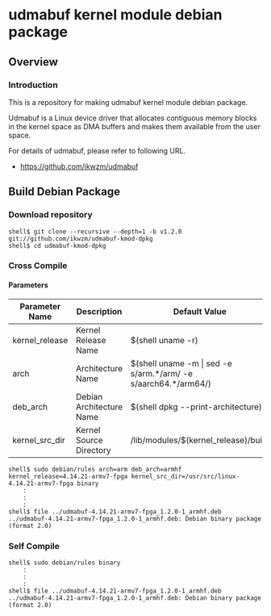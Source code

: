 udmabuf kernel module debian package
====================================================================================

Overview
------------------------------------------------------------------------------------

### Introduction

This is a repository for making udmabuf kernel module debian package.

Udmabuf is a Linux device driver that allocates contiguous memory blocks in the kernel space as DMA buffers and makes them available from the user space.

For details of udmabuf, please refer to following URL.

  * https://github.com/ikwzm/udmabuf

Build Debian Package
------------------------------------------------------------------------------------

### Download repository

```console
shell$ git clone --recursive --depth=1 -b v1.2.0 git://github.com/ikwzm/udmabuf-kmod-dpkg
shell$ cd udmabuf-kmod-dpkg
```

### Cross Compile

#### Parameters

| Parameter Name | Description              | Default Value                                                    |
|----------------|--------------------------|------------------------------------------------------------------|
| kernel_release | Kernel Release Name      | $(shell uname -r)                                                |
| arch           | Architecture Name        | $(shell uname -m \| sed -e s/arm.\*/arm/ -e s/aarch64.\*/arm64/) |
| deb_arch       | Debian Architecture Name | $(shell dpkg --print-architecture)                               |
| kernel_src_dir | Kernel Source Directory  | /lib/modules/$(kernel_release)/build                             |


```console
shell$ sudo debian/rules arch=arm deb_arch=armhf kernel_release=4.14.21-armv7-fpga kernel_src_dir=/usr/src/linux-4.14.21-armv7-fpga binary
    :
    :
    :
shell$ file ../udmabuf-4.14.21-armv7-fpga_1.2.0-1_armhf.deb
../udmabuf-4.14.21-armv7-fpga_1.2.0-1_armhf.deb: Debian binary package (format 2.0)
```

### Self Compile

```console
shell$ sudo debian/rules binary
    :
    :
    :
shell$ file ../udmabuf-4.14.21-armv7-fpga_1.2.0-1_armhf.deb
../udmabuf-4.14.21-armv7-fpga_1.2.0-1_armhf.deb: Debian binary package (format 2.0)
```

